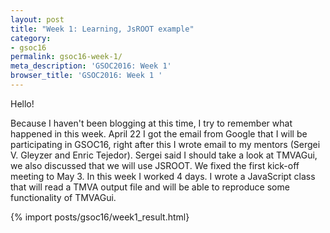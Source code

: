 ```yaml
---
layout: post
title: "Week 1: Learning, JsROOT example"
category:
- gsoc16
permalink: gsoc16-week-1/
meta_description: 'GSOC2016: Week 1'
browser_title: 'GSOC2016: Week 1 '
---
```


Hello!

Because I haven't been blogging at this time, I try to remember what happened in this week.
April 22 I got the email from Google that I will be participating in GSOC16, right after this I wrote
email to my mentors (Sergei V. Gleyzer and Enric Tejedor). Sergei said I should take a look at TMVAGui, we also
discussed that we will use JSROOT. We fixed the first kick-off meeting to May 3.
In this week I worked 4 days. I wrote a JavaScript class that will read a TMVA output file and will be able to reproduce some functionality
of TMVAGui.

{% import posts/gsoc16/week1_result.html}
